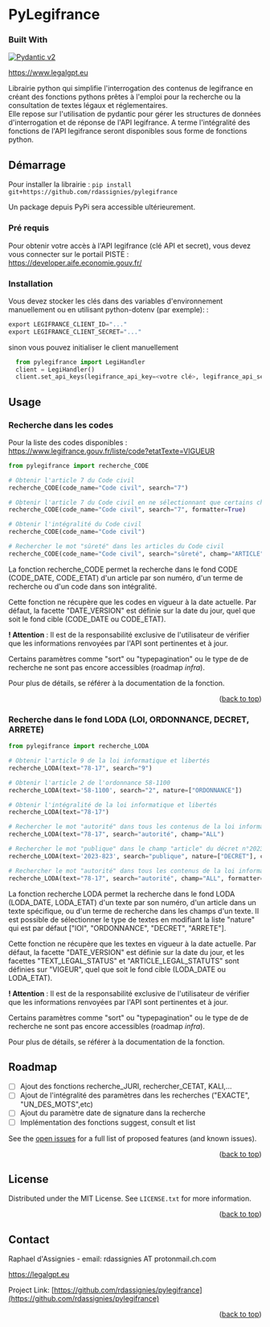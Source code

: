 <!-- PROJECT SHIELDS -->
<!--
*** I'm using markdown "reference style" links for readability.
*** Reference links are enclosed in brackets [ ] instead of parentheses ( ).
*** See the bottom of this document for the declaration of the reference variables
*** for contributors-url, forks-url, etc. This is an optional, concise syntax you may use.
*** https://www.markdownguide.org/basic-syntax/#reference-style-links

[![Contributors][contributors-shield]][contributors-url]
[![Forks][forks-shield]][forks-url]
[![Stargazers][stars-shield]][stars-url]
[![Issues][issues-shield]][issues-url]
[![MIT License][license-shield]][license-url]
[![LinkedIn][linkedin-shield]][linkedin-url]
-->

<br />
  <!--<div align="center">
 <a href="https://github.com/rdassignies/pylegifrance">
    <img src="images/logo.png" alt="Logo" width="80" height="80">
  </a> -->

<!-- <h3 align="center">pylegifrance</h3>

  <p align="center">
    project_description
    <br />
    <a href="https://github.com/rdassignies/pylegifrance/docs"><strong>Documentation  »</strong></a>
    <br />
    <br />
    <a href="https://github.com/rdassignies/pylegifrance">View Demo</a>
    ·
    <a href="https://github.com/rdassignies/pylegifrance/issues">Report Bug</a>
    ·
    <a href="https://github.com/rdassignies/pylegifrance/issues">Request Feature</a>
  </p>
</div> -->
<!-- TABLE OF CONTENTS 

<details>
  <summary>Table of Contents</summary>
  <ol>
    <li>
      <a href="#about-the-project">About The Project</a>
      <ul>
        <li><a href="#built-with">Built With</a></li>
      </ul>
    </li>
    <li>
      <a href="#getting-started">Getting Started</a>
      <ul>
        <li><a href="#prerequisites">Prerequisites</a></li>
        <li><a href="#installation">Installation</a></li>
      </ul>
    </li>
    <li><a href="#usage">Usage</a></li>
    <li><a href="#roadmap">Roadmap</a></li>
    <li><a href="#contributing">Contributing</a></li>
    <li><a href="#license">License</a></li>
    <li><a href="#contact">Contact</a></li>
    <li><a href="#acknowledgments">Acknowledgments</a></li>
  </ol>
</details>

-->

<!-- ABOUT THE PROJECT -->
# PyLegifrance

### Built With

[![Pydantic v2](https://img.shields.io/endpoint?url=https://raw.githubusercontent.com/pydantic/pydantic/main/docs/badge/v2.json)](https://pydantic.dev)

https://www.legalgpt.eu

Librairie python qui simplifie l'interrogation des contenus de legifrance en créant des fonctions pythons prêtes à l'emploi pour la recherche ou la consultation de textes légaux et réglementaires.  
Elle repose sur l'utilisation de pydantic pour gérer les structures de données d'interrogation et de réponse de l'API legifrance. A terme l'intégralité des fonctions de l'API legifrance seront disponibles sous forme de fonctions python. 


<!-- GETTING STARTED -->
## Démarrage

Pour installer la librairie : `pip install git+https://github.com/rdassignies/pylegifrance `

Un package depuis PyPi sera accessible ultérieurement. 

### Pré requis

Pour obtenir votre accès à l'API legifrance (clé API et secret), vous devez vous connecter sur le portail PISTE : https://developer.aife.economie.gouv.fr/ 

### Installation

Vous devez stocker les clés dans des variables d'environnement manuellement ou en utilisant python-dotenv (par exemple): 
: 
  ```py
  export LEGIFRANCE_CLIENT_ID="..."
  export LEGIFRANCE_CLIENT_SECRET="..."
  ```
sinon vous pouvez initialiser le client manuellement
```py
  from pylegifrance import LegiHandler
  client = LegiHandler()
  client.set_api_keys(legifrance_api_key=<votre clé>, legifrance_api_secret=<votre secret>)
```


<!-- USAGE EXAMPLES -->
## Usage

### Recherche dans les codes
Pour la liste des codes disponibles : https://www.legifrance.gouv.fr/liste/code?etatTexte=VIGUEUR

```py
from pylegifrance import recherche_CODE

# Obtenir l'article 7 du Code civil
recherche_CODE(code_name="Code civil", search="7")

# Obtenir l'article 7 du Code civil en ne sélectionnant que certains champs spécifiques
recherche_CODE(code_name="Code civil", search="7", formatter=True)

# Obtenir l'intégralité du Code civil
recherche_CODE(code_name="Code civil")

# Rechercher le mot "sûreté" dans les articles du Code civil
recherche_CODE(code_name="Code civil", search="sûreté", champ="ARTICLE")

```
La fonction recherche_CODE permet la recherche dans le fond CODE (CODE_DATE, CODE_ETAT) d'un article par son numéro, d'un terme de recherche ou d'un code dans son intégralité.

Cette fonction ne récupère que les codes en vigueur à la date actuelle. 
Par défaut, la facette "DATE_VERSION" est définie sur la date du jour, quel que soit le fond cible (CODE_DATE ou CODE_ETAT).

**! Attention** : Il est de la responsabilité exclusive de l'utilisateur de vérifier que les informations renvoyées par l'API sont pertinentes et à jour.

Certains paramètres comme "sort" ou "typepagination" ou le type de de recherche ne sont pas encore accessibles (roadmap *infra*).

Pour plus de détails, se référer à la documentation de la fonction. 


<p align="right">(<a href="#readme-top">back to top</a>)</p>

### Recherche dans le fond LODA (LOI, ORDONNANCE, DECRET, ARRETE)
```py
from pylegifrance import recherche_LODA

# Obtenir l'article 9 de la loi informatique et libertés
recherche_LODA(text="78-17", search="9")

# Obtenir l'article 2 de l'ordonnance 58-1100 
recherche_LODA(text='58-1100', search="2", nature=["ORDONNANCE"])

# Obtenir l'intégralité de la loi informatique et libertés
recherche_LODA(text="78-17")

# Rechercher le mot "autorité" dans tous les contenus de la loi informatique et libertés
recherche_LODA(text="78-17", search="autorité", champ="ALL")

# Rechercher le mot "publique" dans le champ "article" du décret n°2023-823
recherche_LODA(text='2023-823', search="publique", nature=["DECRET"], champ="ARTICLE")

# Rechercher le mot "autorité" dans tous les contenus de la loi informatique et libertés en ne sélectionnant que certains champs spécifiques (formatter=True)
recherche_LODA(text="78-17", search="autorité", champ="ALL", formatter=True)
```
La fonction recherche LODA permet la recherche dans le fond LODA (LODA_DATE, LODA_ETAT) d'un texte par son numéro, d'un article dans un texte spécifique, ou d'un terme de recherche dans les champs d'un texte.
Il est possible de sélectionner le type de textes en modifiant la liste "nature" qui est par défaut ["lOI", "ORDONNANCE", "DECRET", "ARRETE"]. 

Cette fonction ne récupère que les textes en vigueur à la date actuelle. Par défaut, la facette "DATE_VERSION" est définie sur la date du jour, et les facettes "TEXT_LEGAL_STATUS" et "ARTICLE_LEGAL_STATUTS" sont définies sur "VIGEUR", quel que soit le fond cible (LODA_DATE ou LODA_ETAT).

**! Attention** : Il est de la responsabilité exclusive de l'utilisateur de vérifier que les informations renvoyées par l'API sont pertinentes et à jour.

Certains paramètres comme "sort" ou "typepagination" ou le type de de recherche ne sont pas encore accessibles (roadmap *infra*).

Pour plus de détails, se référer à la documentation de la fonction. 
<!-- ROADMAP -->
## Roadmap

- [ ] Ajout des fonctions recherche_JURI, rechercher_CETAT, KALI,...
- [ ] Ajout de l'intégralité des paramètres dans les recherches ("EXACTE", "UN_DES_MOTS",etc)
- [ ] Ajout du paramètre date de signature dans la recherche
- [ ] Implémentation des fonctions suggest, consult et list

See the [open issues](https://github.com/rdassignies/pylegifrance/issues) for a full list of proposed features (and known issues).

<p align="right">(<a href="#readme-top">back to top</a>)</p>


<!-- LICENSE -->
## License

Distributed under the MIT License. See `LICENSE.txt` for more information.

<p align="right">(<a href="#readme-top">back to top</a>)</p>



<!-- CONTACT -->
## Contact

Raphael d'Assignies - email: rdassignies AT protonmail.ch.com

https://legalgpt.eu

Project Link: [https://github.com/rdassignies/pylegifrance](https://github.com/rdassignies/pylegifrance)

<p align="right">(<a href="#readme-top">back to top</a>)</p>

<!-- MARKDOWN LINKS & IMAGES -->
<!-- https://www.markdownguide.org/basic-syntax/#reference-style-links -->
[contributors-shield]: https://img.shields.io/github/contributors/rdassignies/pylegifrance.svg?style=for-the-badge
[contributors-url]: github.com/rdassignies/pylegifrance/graphs/contributors
[forks-shield]: https://img.shields.io/github/forks/rdassignies/pylegifrance.svg?style=for-the-badge
[forks-url]: https://github.com/rdassignies/pylegifrance/network/members
[stars-shield]: https://img.shields.io/github/stars/rdassignies/pylegifrance.svg?style=for-the-badge
[stars-url]: https://github.com/rdassignies/pylegifrance/stargazers
[issues-shield]: https://img.shields.io/github/issues/rdassignies/pylegifrance.svg?style=for-the-badge
[issues-url]: https://github.com/rdassignies/pylegifrance/issues
[license-shield]: https://img.shields.io/github/license/rdassignies/pylegifrance.svg?style=for-the-badge
[license-url]: https://github.com/rdassignies/pylegifrance/blob/master/LICENSE.txt
[linkedin-shield]: https://img.shields.io/badge/-LinkedIn-black.svg?style=for-the-badge&logo=linkedin&colorB=555
[linkedin-url]: https://fr.linkedin.com/in/dassignies

